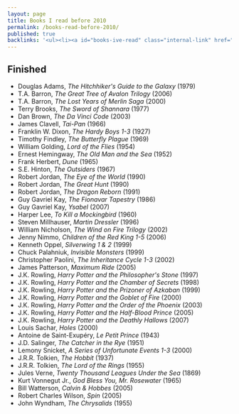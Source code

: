```yaml
---
layout: page
title: Books I read before 2010
permalink: /books-read-before-2010/
published: true
backlinks: '<ul><li><a id="books-ive-read" class="internal-link" href="/books-ive-read/">Books I&#39;ve read</a></li></ul>'
---
```




## Finished 
* Douglas Adams, _The Hitchhiker's Guide to the Galaxy_ (1979) 
* T.A. Barron, _The Great Tree of Avalon Trilogy_ (2006) 
* T.A. Barron, _The Lost Years of Merlin Saga_ (2000) 
* Terry Brooks, _The Sword of Shannara_ (1977) 
* Dan Brown, _The Da Vinci Code_ (2003) 
* James Clavell, _Tai-Pan_ (1966) 
* Franklin W. Dixon, _The Hardy Boys 1-3_ (1927) 
* Timothy Findley, _The Butterfly Plague_ (1969) 
* William Golding, _Lord of the Flies_ (1954) 
* Ernest Hemingway, _The Old Man and the Sea_ (1952) 
* Frank Herbert, _Dune_ (1965) 
* S.E. Hinton, _The Outsiders_ (1967) 
* Robert Jordan, _The Eye of the World_ (1990) 
* Robert Jordan, _The Great Hunt_ (1990) 
* Robert Jordan, _The Dragon Reborn_ (1991) 
* Guy Gavriel Kay, _The Fionavar Tapestry_ (1986) 
* Guy Gavriel Kay, _Ysabel_ (2007) 
* Harper Lee, _To Kill a Mockingbird_ (1960) 
* Steven Millhauser, _Martin Dressler_ (1996) 
* William Nicholson, _The Wind on Fire Trilogy_ (2002) 
* Jenny Nimmo, _Children of the Red King 1-5_ (2006) 
* Kenneth Oppel, _Silverwing 1 & 2_ (1999) 
* Chuck Palahniuk, _Invisible Monsters_ (1999) 
* Christopher Paolini, _The Inheritance Cycle 1-3_ (2002) 
* James Patterson, _Maximum Ride_ (2005) 
* J.K. Rowling, _Harry Potter and the Philosopher's Stone_ (1997) 
* J.K. Rowling, _Harry Potter and the Chamber of Secrets_ (1998) 
* J.K. Rowling, _Harry Potter and the Prizoner of Azkaban_ (1999) 
* J.K. Rowling, _Harry Potter and the Goblet of Fire_ (2000) 
* J.K. Rowling, _Harry Potter and the Order of the Phoenix_ (2003) 
* J.K. Rowling, _Harry Potter and the Half-Blood Prince_ (2005) 
* J.K. Rowling, _Harry Potter and the Deathly Hallows_ (2007) 
* Louis Sachar, _Holes_ (2000) 
* Antoine de Saint-Exupéry, _Le Petit Prince_ (1943) 
* J.D. Salinger, _The Catcher in the Rye_ (1951) 
* Lemony Snicket, _A Series of Unfortunate Events 1-3_ (2000) 
* J.R.R. Tolkien, _The Hobbit_ (1937) 
* J.R.R. Tolkien, _The Lord of the Rings_ (1955) 
* Jules Verne, _Twenty Thousand Leagues Under the Sea_ (1869) 
* Kurt Vonnegut Jr., _God Bless You, Mr. Rosewater_ (1965) 
* Bill Watterson, _Calvin & Hobbes_ (2005) 
* Robert Charles Wilson, _Spin_ (2005) 
* John Wyndham, _The Chrysalids_ (1955) 
